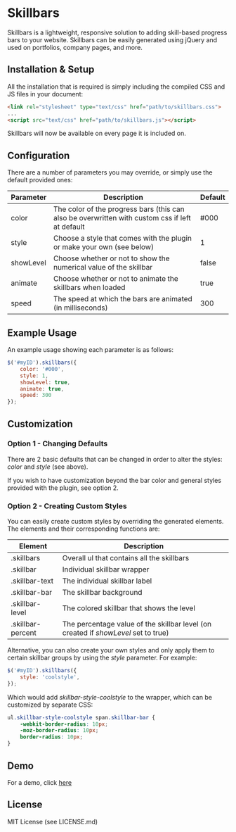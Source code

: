 # Skillbars

Skillbars is a lightweight, responsive solution to adding skill-based progress bars to your website. Skillbars can be easily generated using jQuery and used on portfolios, company pages, and more.

## Installation & Setup

All the installation that is required is simply including the compiled CSS and JS files in your document:

```html
<link rel="stylesheet" type="text/css" href="path/to/skillbars.css">
...
<script src="text/css" href="path/to/skillbars.js"></script>
```

Skillbars will now be available on every page it is included on.
 
## Configuration

There are a number of parameters you may override, or simply use the default provided ones:

 Parameter  | Description | Default
 -------- | ------------- | -----------
color | The color of the progress bars (this can also be overwritten with custom css if left at default | #000
style | Choose a style that comes with the plugin or make your own (see below) | 1
showLevel | Choose whether or not to show the numerical value of the skillbar | false
animate | Choose whether or not to animate the skillbars when loaded | true
speed | The speed at which the bars are animated (in milliseconds) | 300

## Example Usage

An example usage showing each parameter is as follows:

```javascript
$('#myID').skillbars({
    color: '#000',
    style: 1,
    showLevel: true,
    animate: true,
    speed: 300
});
```

## Customization

### Option 1 - Changing Defaults

There are 2 basic defaults that can be changed in order to alter the styles: *color* and *style* (see above).

If you wish to have customization beyond the bar color and general styles provided with the plugin, see option 2.

### Option 2 - Creating Custom Styles

You can easily create custom styles by overriding the generated elements. The elements and their corresponding functions are:

 Element  | Description
 -------- | ------------- |
 .skillbars | Overall ul that contains all the skillbars
 .skillbar | Individual skillbar wrapper
 .skillbar-text | The individual skillbar label
 .skillbar-bar | The skillbar background
 .skillbar-level | The colored skillbar that shows the level
 .skillbar-percent | The percentage value of the skillbar level (on created if *showLevel* set to true)
 
Alternative, you can also create your own styles and only apply them to certain skillbar groups by using the *style* parameter. For example:

```javascript
$('#myID').skillbars({
    style: 'coolstyle',
});
```

Which would add *skillbar-style-coolstyle* to the wrapper, which can be customized by separate CSS:

```CSS
ul.skillbar-style-coolstyle span.skillbar-bar {
    -webkit-border-radius: 10px;
    -moz-border-radius: 10px;
    border-radius: 10px;
}
```

## Demo

For a demo, click [here](http://ryanfitzgerald.github.io/skillbars/)

## License

MIT License (see LICENSE.md)
